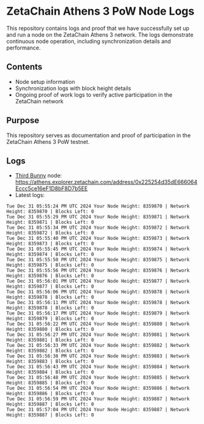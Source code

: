 # ZetaChain Athens 3 PoW Node Logs
This repository contains logs and proof that we have successfully set up and run a node on the ZetaChain Athens 3 network. The logs demonstrate continuous node operation, including synchronization details and performance.

## Contents
- Node setup information
- Synchronization logs with block height details
- Ongoing proof of work logs to verify active participation in the ZetaChain network

## Purpose
This repository serves as documentation and proof of participation in the ZetaChain Athens 3 PoW testnet.

## Logs

- [Third Bunny](https://thirdbunny.xyz/) node: https://athens.explorer.zetachain.com/address/0x225254d35dE666064Eccc5ce16eF1D8bF8D7b5EE
- Latest logs:
```
Tue Dec 31 05:55:24 PM UTC 2024 Your Node Height: 8359870 | Network Height: 8359870 | Blocks Left: 0
Tue Dec 31 05:55:29 PM UTC 2024 Your Node Height: 8359871 | Network Height: 8359871 | Blocks Left: 0
Tue Dec 31 05:55:34 PM UTC 2024 Your Node Height: 8359872 | Network Height: 8359872 | Blocks Left: 0
Tue Dec 31 05:55:40 PM UTC 2024 Your Node Height: 8359873 | Network Height: 8359873 | Blocks Left: 0
Tue Dec 31 05:55:45 PM UTC 2024 Your Node Height: 8359874 | Network Height: 8359874 | Blocks Left: 0
Tue Dec 31 05:55:50 PM UTC 2024 Your Node Height: 8359875 | Network Height: 8359875 | Blocks Left: 0
Tue Dec 31 05:55:56 PM UTC 2024 Your Node Height: 8359876 | Network Height: 8359876 | Blocks Left: 0
Tue Dec 31 05:56:01 PM UTC 2024 Your Node Height: 8359877 | Network Height: 8359877 | Blocks Left: 0
Tue Dec 31 05:56:06 PM UTC 2024 Your Node Height: 8359878 | Network Height: 8359878 | Blocks Left: 0
Tue Dec 31 05:56:11 PM UTC 2024 Your Node Height: 8359878 | Network Height: 8359878 | Blocks Left: 0
Tue Dec 31 05:56:17 PM UTC 2024 Your Node Height: 8359879 | Network Height: 8359879 | Blocks Left: 0
Tue Dec 31 05:56:22 PM UTC 2024 Your Node Height: 8359880 | Network Height: 8359880 | Blocks Left: 0
Tue Dec 31 05:56:27 PM UTC 2024 Your Node Height: 8359881 | Network Height: 8359881 | Blocks Left: 0
Tue Dec 31 05:56:33 PM UTC 2024 Your Node Height: 8359882 | Network Height: 8359882 | Blocks Left: 0
Tue Dec 31 05:56:38 PM UTC 2024 Your Node Height: 8359883 | Network Height: 8359883 | Blocks Left: 0
Tue Dec 31 05:56:43 PM UTC 2024 Your Node Height: 8359884 | Network Height: 8359884 | Blocks Left: 0
Tue Dec 31 05:56:48 PM UTC 2024 Your Node Height: 8359885 | Network Height: 8359885 | Blocks Left: 0
Tue Dec 31 05:56:54 PM UTC 2024 Your Node Height: 8359886 | Network Height: 8359886 | Blocks Left: 0
Tue Dec 31 05:56:59 PM UTC 2024 Your Node Height: 8359887 | Network Height: 8359887 | Blocks Left: 0
Tue Dec 31 05:57:04 PM UTC 2024 Your Node Height: 8359887 | Network Height: 8359887 | Blocks Left: 0
```

